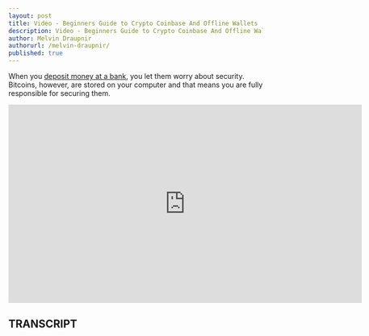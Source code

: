 ```yaml
---
layout: post
title: Video - Beginners Guide to Crypto Coinbase And Offline Wallets
description: Video - Beginners Guide to Crypto Coinbase And Offline Wallets
author: Melvin Draupnir
authorurl: /melvin-draupnir/ 
published: true
---
```


<p>When you <a href="/video-bitcoin-programmable-money/">deposit money at a bank</a>, you let them worry about security. Bitcoins, however, are stored on your computer and that means you are fully responsible for securing them.</p>

<center><iframe width="700" height="394" src="https://www.youtube.com/embed/l_n-jP9pBlQ" frameborder="0" allowfullscreen></iframe></center>

<h2>TRANSCRIPT</h2>
